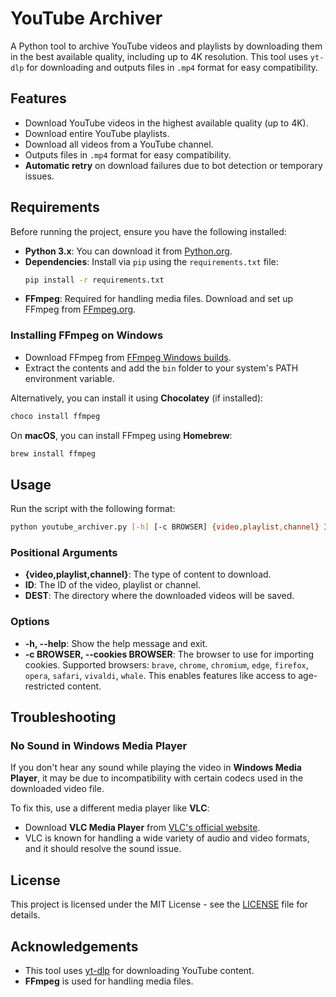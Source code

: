 # YouTube Archiver

A Python tool to archive YouTube videos and playlists by downloading them in the best available quality, including up to 4K resolution. This tool uses `yt-dlp` for downloading and outputs files in `.mp4` format for easy compatibility.

## Features

- Download YouTube videos in the highest available quality (up to 4K).
- Download entire YouTube playlists.
- Download all videos from a YouTube channel.
- Outputs files in `.mp4` format for easy compatibility.
- **Automatic retry** on download failures due to bot detection or temporary issues.

## Requirements

Before running the project, ensure you have the following installed:

- **Python 3.x**: You can download it from [Python.org](https://www.python.org/).
- **Dependencies**: Install via `pip` using the `requirements.txt` file:
  ```bash
  pip install -r requirements.txt
  ```
- **FFmpeg**: Required for handling media files. Download and set up FFmpeg from [FFmpeg.org](https://ffmpeg.org/download.html).

### Installing FFmpeg on Windows

- Download FFmpeg from [FFmpeg Windows builds](https://ffmpeg.org/download.html#build-windows).
- Extract the contents and add the `bin` folder to your system's PATH environment variable.

Alternatively, you can install it using **Chocolatey** (if installed):

```bash
choco install ffmpeg
```

On **macOS**, you can install FFmpeg using **Homebrew**:

```bash
brew install ffmpeg
```

## Usage

Run the script with the following format:

```bash
python youtube_archiver.py [-h] [-c BROWSER] {video,playlist,channel} ID DEST
```

### Positional Arguments
- **{video,playlist,channel}**: The type of content to download.
- **ID**: The ID of the video, playlist or channel.
- **DEST**: The directory where the downloaded videos will be saved.

### Options

- **-h, --help**: Show the help message and exit.
- **-c BROWSER, --cookies BROWSER**: The browser to use for importing cookies. Supported browsers: `brave`, `chrome`, `chromium`, `edge`, `firefox`, `opera`, `safari`, `vivaldi`, `whale`. This enables features like access to age-restricted content.

## Troubleshooting

### No Sound in Windows Media Player

If you don't hear any sound while playing the video in **Windows Media Player**, it may be due to incompatibility with certain codecs used in the downloaded video file.

To fix this, use a different media player like **VLC**:

- Download **VLC Media Player** from [VLC's official website](https://www.videolan.org/vlc/).
- VLC is known for handling a wide variety of audio and video formats, and it should resolve the sound issue.

## License

This project is licensed under the MIT License - see the [LICENSE](LICENSE) file for details.

## Acknowledgements

- This tool uses [yt-dlp](https://github.com/yt-dlp/yt-dlp) for downloading YouTube content.
- **FFmpeg** is used for handling media files.
